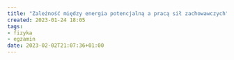 ```yaml
---
title: "Zależność między energia potencjalną a pracą sił zachowawczych"
created: 2023-01-24 18:05
tags:
- fizyka
- egzamin
date: 2023-02-02T21:07:36+01:00
---
```



